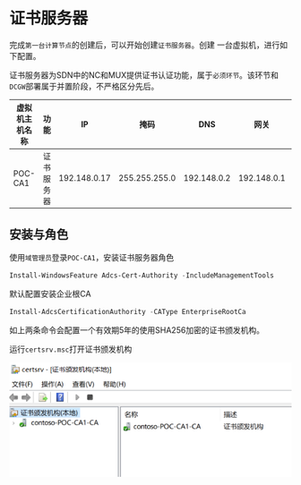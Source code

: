 # 证书服务器

完成`第一台计算节点`的创建后，可以开始创建`证书服务器`。创建 一台虚拟机，进行如下配置。

证书服务器为SDN中的NC和MUX提供证书认证功能，属于`必须环节`。该环节和`DCGW`部署属于并置阶段，不严格区分先后。



| 虚拟机主机名称 | 功能       | IP           | 掩码          | DNS         | 网关        | CPU  | 内存 | 硬盘 |
| -------------- | ---------- | ------------ | ------------- | ----------- | ----------- | ---- | ---- | ---- |
| POC-CA1        | 证书服务器 | 192.148.0.17 | 255.255.255.0 | 192.148.0.2 | 192.148.0.1 | 1    | 1G   | 默认 |

## 安装与角色

使用`域管理员`登录`POC-CA1`，安装证书服务器角色

```powershell
Install-WindowsFeature Adcs-Cert-Authority -IncludeManagementTools
```

默认配置安装企业根CA

```powershell
Install-AdcsCertificationAuthority -CAType EnterpriseRootCa
```

如上两条命令会配置一个有效期5年的使用SHA256加密的证书颁发机构。

运行`certsrv.msc`打开证书颁发机构

![image](.gitbook/assets/20210707181825.png)
